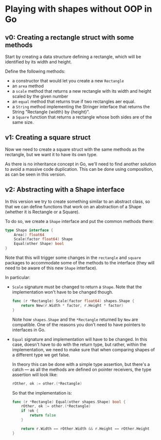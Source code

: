 # Playing with shapes without OOP in Go

## v0: Creating a rectangle struct with some methods

Start by creating a data structure defining a rectangle, which will be identified by its width and height.

Define the following methods:
+ a constructor that would let you create a new `Rectangle`
+ an `area` method
+ a `scale` method that  returns a new rectangle with its width and height scaled by the given number
+ an `equal` method that returns true if two rectangles aer equal.
+ a `String` method implementing the Stringer interface that returns the String "Rectangle {width} by {height}".
+ a `Square` function that returns a rectangle whose both sides are of the same size.


## v1: Creating a square struct

Now we need to create a square struct with the same methods as the rectangle, but we want it to have its own type.

As there is no inheritance concept in Go, we'll need to find another solution to avoid a massive code duplication. This can be done using composition, as can be seen in this version.

## v2: Abstracting with a Shape interface

In this version we try to create something similar to an abstract class, so that we can define functions that work on an abstraction of a Shape (whether it is Rectangle or a Square).

To do so, we create a `Shape` interface and put the common methods there:

```go
type Shape interface {
	Area() float64
	Scale(factor float64) Shape
	Equal(other Shape) bool
}
```

Note that this will trigger some changes in the `rectangle` and `square` packages to accommodate some of the methods to the interface (they will need to be aware of this new `Shape` interface).

In particular:
+ `Scale` signature must be changed to return a `Shape`. Note that the implementation won't have to be changed though.

    ```go
    func (r *Rectangle) Scale(factor float64) shapes.Shape {
	    return New(r.Width * factor, r.Height * factor)
    }
    ```

    Note how `shapes.Shape` and the `*Rectangle` returned by `New` are compatible. One of the reasons you don't need to have pointers to interfaces in Go.

+ `Equal` signature and implementation will have to be changed. In this case, doesn't have to do with the return type, but rather, within the implementation, we need to make sure that when comparing shapes of a different type we get false.

    In theory this can be done with a simple type assertion, but there's a catch &mdash; as all the methods are defined on pointer receivers, the type assertion will look like:

    ```go
    rOther, ok := other.(*Rectangle)
    ```

    So that the implementation is:
    ```go
    func (r *Rectangle) Equal(other shapes.Shape) bool {
	    rOther, ok := other.(*Rectangle)
	    if !ok {
		    return false
	    }

	    return r.Width == rOther.Width && r.Height == rOther.Height
    }
    ```
